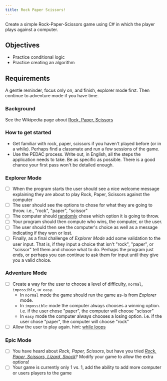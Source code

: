 ```yaml
---
title: Rock Paper Scissors!
---
```


Create a simple Rock-Paper-Scissors game using C# in which the player plays against a computer.

## Objectives

- Practice conditional logic
- Practice creating an algorithm

## Requirements

A gentle reminder, focus only on, and finish, explorer mode first. Then continue to adventure mode if you have time.

### Background

See the Wikipedia page about [Rock, Paper, Scissors](https://en.wikipedia.org/wiki/Rock%E2%80%93paper%E2%80%93scissors)

### How to get started

- Get familiar with rock, paper, scissors if you haven't played before (or in a while). Perhaps find a classmate and run a few sessions of the game.
- Use the PEDAC process. Write out, in English, all the steps the application needs to take. Be as specific as possible. There is a good chance your first pass won't be detailed enough.

### Explorer Mode

- [ ] When the program starts the user should see a nice welcome message explaining they are about to play Rock, Paper, Scissors against the computer
- [ ] The user should see the options to chose for what they are going to throw. i.e., "rock", "paper", "scissor"
- [ ] The computer should [randomly](https://docs.microsoft.com/en-us/dotnet/api/system.random?view=netcore-3.1) chose which option it is going to throw.
- [ ] Your program should then compute who wins, the computer, or the user.
- [ ] The user should then see the computer's choice as well as a message indicating if they won or lost.
- [ ] Finally, as a final challenge of _Explorer Mode_ add some validation to the user input. That is, if they input a choice that isn't "rock", "paper", or "scissor" tell them and choose what to do. Perhaps the program just ends, or perhaps you can continue to ask them for input until they give you a valid choice.

### Adventure Mode

- [ ] Create a way for the user to choose a level of difficulty, `normal`, `impossible`, or `easy`.
  - In `normal` mode the game should run the game as-is from _Explorer_ mode.
  - In `impossible` mode the computer always chooses a winning option. i.e. if the user chose "paper", the computer will choose "scissor"
  - In `easy` mode the computer always chooses a losing option. i.e. if the user chose "paper", the computer will choose "rock"
- [ ] Allow the user to play again. hint: [while loops](https://docs.microsoft.com/en-us/dotnet/csharp/language-reference/keywords/while)

### Epic Mode

- [ ] You have heard about _Rock, Paper, Scissors_, but have you tried [_Rock, Paper, Scissors, Lizard, Spock_](https://bigbangtheory.fandom.com/wiki/Rock,_Paper,_Scissors,_Lizard,_Spock)? Modify your game to allow the extra options!
- [ ] Your game is currently only 1 vs. 1, add the ability to add more computer or users players to the game
